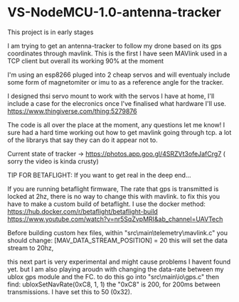 # VS-NodeMCU-1.0-antenna-tracker

This project is in early stages

I am trying to get an antenna-tracker to follow my drone based on its gps coordinates through mavlink.
This is the first I have seen MAVlink used in a TCP client but overall its working 90% at the moment

I'm using an esp8266 pluged into 2 cheap servos and will eventualy include some form of magnetomiter or imu to as a reference angle for the tracker.

I designed thsi servo mount to work with the servos I have at home, I'll include a case for the elecronics once I've finalised what hardware I'll use. https://www.thingiverse.com/thing:5279876


The code is all over the place at the moment, any questions let me know! I sure had a hard time working out how to get mavlink going through tcp. a lot of the librarys that say they can do it appear not to.

Current state of tracker -> https://photos.app.goo.gl/4SRZVt3ofeJafCrg7 ( sorry the video is kinda crusty)

TIP FOR BETAFLIGHT:
If you want to get real in the deep end...

If you are running betaflight firmware, The rate that gps is transmitted is locked at 2hz, there is no way to change this with mavlink. to fix this you have to make a custom build of betaflight. I use the docker method:
https://hub.docker.com/r/betaflight/betaflight-build
https://www.youtube.com/watch?v=nr5SqZvpMRI&ab_channel=UAVTech

Before building custom hex files, within "src\main\telemetry\mavlink.c" you should change:
 [MAV_DATA_STREAM_POSITION] = 20
this will set the data stream to 20hz,

this next part is very experimental and might cause problems I havent found yet. but I am also playing aroudn with changing the data-rate between my ublox gps module and the FC. 
to do this go into "src\main\io\gps.c"
then find:
ubloxSetNavRate(0xC8, 1, 1)
the "0xC8" is 200, for 200ms between transmissions. I have set this to 50 (0x32).
